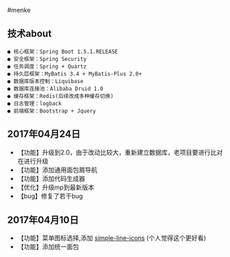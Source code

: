 #menke


## 技术about
    ● 核心框架：Spring Boot 1.5.1.RELEASE
    ● 安全框架：Spring Security
    ● 任务调度：Spring + Quartz
    ● 持久层框架：MyBatis 3.4 + MyBatis-Plus 2.0+
    ● 数据库版本控制：Liquibase
    ● 数据库连接池：Alibaba Druid 1.0
    ● 缓存框架：Redis(后续改成多种缓存切换)
    ● 日志管理：logback
    ● 前端框架：Bootstrap + Jquery
    
## 2017年04月24日
* 【功能】升级到2.0，由于改动比较大，重新建立数据库，老项目要进行比对在进行升级
* 【功能】添加通用面包屑导航
* 【功能】添加代码生成器
* 【优化】升级mp到最新版本
* 【bug】修复了若干bug

## 2017年04月10日
* 【功能】菜单图标选择,添加 [simple-line-icons](http://graphicburger.com/simple-line-icons-webfont/) (个人觉得这个更好看)
* 【功能】添加统一面包